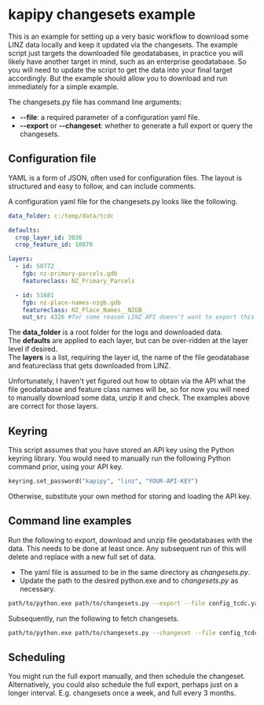# kapipy changesets example  

This is an example for setting up a very basic workflow to download some LINZ data locally and keep it updated via the changesets. The example script just targets the downloaded file geodatabases, in practice you will likely have another target in mind, such as an enterprise geodatabase. So you will need to update the script to get the data into your final target accordingly. But the example should allow you to download and run immediately for a simple example.    

The changesets.py file has command line arguments:
- **--file**: a required parameter of a configuration yaml file.  
- **--export** or **--changeset**: whether to generate a full export or query the changesets.  

## Configuration file  

YAML is a form of JSON, often used for configuration files. The layout is structured and easy to follow, and can include comments.  

A configuration yaml file for the changesets.py looks like the following.

```yaml
data_folder: c:/temp/data/tcdc

defaults:  
  crop_layer_id: 3036
  crop_feature_id: 10870

layers:
  - id: 50772
    fgb: nz-primary-parcels.gdb
    featureclass: NZ_Primary_Parcels

  - id: 51681
    fgb: nz-place-names-nzgb.gdb
    featureclass: NZ_Place_Names__NZGB_
    out_sr: 4326 #for some reason LINZ API doesn't want to export this as 2193
```  

The **data_folder** is a root folder for the logs and downloaded data.  
The **defaults** are applied to each layer, but can be over-ridden at the layer level if desired.  
The **layers** is a list, requiring the layer id, the name of the file geodatabase and featureclass that gets downloaded from LINZ.  

Unfortunately, I haven't yet figured out how to obtain via the API what the file geodatabase and feature class names will be, so for now you will need to manually download some data, unzip it and check. The examples above are correct for those layers.  

## Keyring  

This script assumes that you have stored an API key using the Python keyring library. You would need to manually run the following Python command prior, using your API key.  

```python
keyring.set_password("kapipy", "linz", "YOUR-API-KEY")
```  

Otherwise, substitute your own method for storing and loading the API key.  

## Command line examples  

Run the following to export, download and unzip file geodatabases with the data. This needs to be done at least once. Any subsequent run of this will delete and replace with a new full set of data.  

- The yaml file is assumed to be in the same directory as *changesets.py*.  
- Update the path to the desired python.exe and to *changesets.py* as necessary.  

```bash
path/to/python.exe path/to/changesets.py --export --file config_tcdc.yaml
```

Subsequently, run the following to fetch changesets.  

```bash
path/to/python.exe path/to/changesets.py --changeset --file config_tcdc.yaml
```

## Scheduling  

You might run the full export manually, and then schedule the changeset.  
Alternatively, you could also schedule the full export, perhaps just on a longer interval. E.g. changesets once a week, and full every 3 months.  